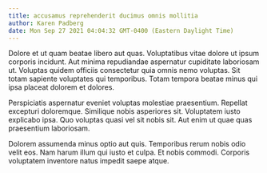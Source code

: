 ```yaml
---
title: accusamus reprehenderit ducimus omnis mollitia
author: Karen Padberg
date: Mon Sep 27 2021 04:04:32 GMT-0400 (Eastern Daylight Time)
---
```

Dolore et ut quam beatae libero aut quas. Voluptatibus vitae dolore ut ipsum corporis incidunt. Aut minima repudiandae aspernatur cupiditate laboriosam ut. Voluptas quidem officiis consectetur quia omnis nemo voluptas. Sit totam sapiente voluptates qui temporibus. Totam tempora beatae minus qui ipsa placeat dolorem et dolores.

 Perspiciatis aspernatur eveniet voluptas molestiae praesentium. Repellat excepturi doloremque. Similique nobis asperiores sit. Voluptatem iusto explicabo ipsa. Quo voluptas quasi vel sit nobis sit. Aut enim ut quae quas praesentium laboriosam.

 Dolorem assumenda minus optio aut quis. Temporibus rerum nobis odio velit eos. Nam harum illum qui iusto et culpa. Et nobis commodi. Corporis voluptatem inventore natus impedit saepe atque.